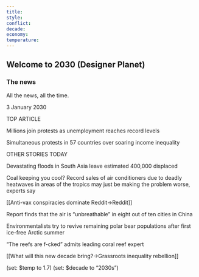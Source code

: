 ```yaml
---
title: 
style: 
conflict: 
decade: 
economy: 
temperature: 
---
```


## Welcome to 2030 (Designer Planet)

### The news

All the news, all the time.

3 January 2030

TOP ARTICLE

Millions join protests as unemployment reaches record levels

Simultaneous protests in 57 countries over soaring income inequality

OTHER STORIES TODAY

Devastating floods in South Asia leave estimated 400,000 displaced

Coal keeping you cool? Record sales of air conditioners due to deadly heatwaves in areas of the tropics may just be making the problem worse, experts say

[[Anti-vax conspiracies dominate Reddit->Reddit]]

Report finds that the air is “unbreathable” in eight out of ten cities in China

Environmentalists try to revive remaining polar bear populations after first ice-free Arctic summer

“The reefs are f-cked” admits leading coral reef expert

[[What will this new decade bring?->Grassroots inequality rebellion]]

(set: $temp to 1.7) (set: $decade to “2030s”)
